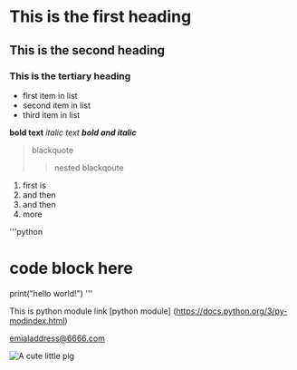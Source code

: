 # This is the first heading
## This is the second heading
### This is the tertiary heading

* first item in list
* second item in list 
* third item in list

**bold text**
*italic text*
***bold and italic***

>blackquote
>>nested blackqoute

1. first is 
1. and then 
1. and then
1. more

'''python
# code block here
print("hello world!")
'''


This is python module link [python module] (https://docs.python.org/3/py-modindex.html)

<emialaddress@6666.com>

![A cute little pig](http://i.imgur.com/mJGYi.jpg)
